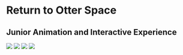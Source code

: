 # Return to Otter Space
## Junior Animation and Interactive Experience

![](https://res.cloudinary.com/dyzmnhqpr/image/upload/v1585425860/otterspace-ship_httiiq.png)
![](https://res.cloudinary.com/dyzmnhqpr/image/upload/v1585425860/otterspace-characters_ditijq.png)
![](https://res.cloudinary.com/dyzmnhqpr/image/upload/v1585425859/otterspace-cave_st4skg.png)
![](https://res.cloudinary.com/dyzmnhqpr/image/upload/v1585425860/otterspace-hub_xeqetl.png)
